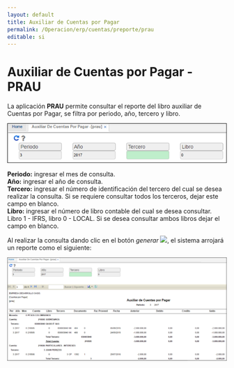 ```yaml
---
layout: default
title: Auxiliar de Cuentas por Pagar
permalink: /Operacion/erp/cuentas/preporte/prau
editable: si
---
```


# Auxiliar de Cuentas por Pagar - PRAU

La aplicación **PRAU** permite consultar el reporte del libro auxiliar de Cuentas por Pagar, se filtra por periodo, año, tercero y libro.  


![](PRAU1.png)

**Periodo:** ingresar el mes de consulta.  
**Año:** ingresar el año de consulta.  
**Tercero:** ingresar el número de identificación del tercero del cual se desea realizar la consulta. Si se requiere consultar todos los terceros, dejar este campo en blanco.  
**Libro:** ingresar el número de libro contable del cual se desea consultar. Libro 1 - IFRS, libro 0 - LOCAL. Si se desea consultar ambos libros dejar el campo en blanco.  

Al realizar la consulta dando clic en el botón _generar_ ![](actualizar.png), el sistema arrojará un reporte como el siguiente:  


![](PRAU2.png)



